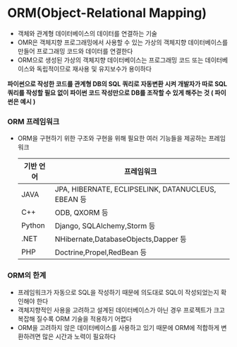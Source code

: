 # ORM(Object-Relational Mapping)

- 객체와 관계형 데이터베이스의 데이터를 연결하는 기술
- OMR은 객체지향 프로그래밍에서 사용할 수 있는 가상의 객체지향 데이터베이스를 만들어 프로그래밍 코드와 데이터를 연결한다
- ORM으로 생성된 가상의 객체지향 데이터베이스는 프로그래밍 코드 또는 데이터베이스와 독립적이므로 재사용 및 유지보수가 용이하다



**파이썬으로 작성한 코드를 관계형 DB의 SQL 쿼리로 자동변환 시켜 개발자가 따로 SQL쿼리를 작성할 필요 없이 파이썬 코드 작성만으로 DB를 조작할 수 있게 해주는 것 ( 파이썬은 예시 )**



### ORM 프레임워크

- ORM을 구현하기 위한 구조와 구현을 위해 필요한 여러 기능들을 제공하는 프레임 워크

  | 기반 언어 | 프레임워크                                         |
  | --------- | -------------------------------------------------- |
  | JAVA      | JPA, HIBERNATE, ECLIPSELINK, DATANUCLEUS, EBEAN 등 |
  | C++       | ODB, QXORM 등                                      |
  | Python    | Django, SQLAlchemy,Storm 등                        |
  | .NET      | NHibernate,DatabaseObjects,Dapper 등               |
  | PHP       | Doctrine,Propel,RedBean 등                         |

  

### ORM의 한계

- 프레임워크가 자동으로 SQL을 작성하기 때문에 의도대로 SQL이 작성되었는지 확인해야 한다
- 객체지향적인 사용을 고려하고 설계된 데이터베이스가 아닌 경우 프로젝트가 크고 복잡해 질수록 ORM 기술을 적용하기 어렵다
- ORM을 고려하지 않은 데이터베이스를 사용하고 있기 때문에 ORM에 적합하게 변환하려면 많은 시간과 노력이 필요하다

